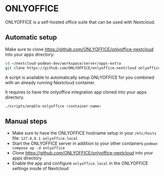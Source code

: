 # ONLYOFFICE

ONLYOFFICE is a self-hosted office suite that can be used with Nextcloud.

## Automatic setup

Make sure to clone <https://github.com/ONLYOFFICE/onlyoffice-nextcloud> into your apps directory:

```bash
cd ~/nextcloud-podman-dev/workspace/server/apps-extra
git clone https://github.com/ONLYOFFICE/onlyoffice-nextcloud onlyoffice
```


A script is available to automatically setup ONLYOFFICE for you combined with an already running Nextcloud container.

It requires to have the onlyoffice integration app cloned into your apps directory.

```bash
./scripts/enable-onlyoffice <container-name>
```

## Manual steps

- Make sure to have the ONLYOFFICE hostname setup in your `/etc/hosts` file: `127.0.0.1 onlyoffice.local`
- Start the ONLYOFFICE server in addition to your other containers `podman compose up -d onlyoffice`
- Clone <https://github.com/ONLYOFFICE/onlyoffice-nextcloud> into your apps directory
- Enable the app and configure `onlyoffice.local` in the ONLYOFFICE settings inside of Nextcloud
